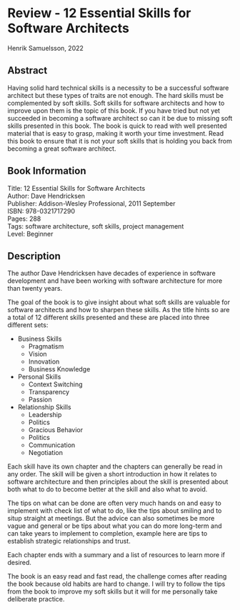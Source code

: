 # Review - 12 Essential Skills for Software Architects

Henrik Samuelsson, 2022

## Abstract

Having solid hard technical skills is a necessity to be a successful software architect but these types of traits are not enough. The hard skills must be complemented by soft skills. Soft skills for software architects and how to improve upon them is the topic of this book. If you have tried but not yet succeeded in becoming a software architect so can it be due to missing soft skills presented in this book. The book is quick to read with well presented material that is easy to grasp, making it worth your time investment. Read this book to ensure that it is not your soft skills that is holding you back from becoming a great software architect.

## Book Information

Title: 12 Essential Skills for Software Architects  
Author: Dave Hendricksen  
Publisher: Addison-Wesley Professional, 2011 September  
ISBN: 978-0321717290  
Pages: 288  
Tags: software architecture, soft skills, project management  
Level: Beginner  

## Description

The author Dave Hendricksen have decades of experience in software development and have been working with software architecture for more than twenty years.

The goal of the book is to give insight about what soft skills are valuable for software architects and how to sharpen these skills. As the title hints so are a total of 12 different skills presented and these are placed into three different sets:

- Business Skills
    - Pragmatism
    - Vision
    - Innovation
    - Business Knowledge
- Personal Skills
    - Context Switching
    - Transparency
    - Passion
- Relationship Skills
    - Leadership
    - Politics
    - Gracious Behavior
    - Politics
    - Communication
    - Negotiation

Each skill have its own chapter and the chapters can generally be read in any order. The skill will be given a short introduction in how it relates to software architecture and then principles about the skill is presented about both what to do to become better at the skill and also what to avoid.

The tips on what can be done are often very much hands on and easy to implement with check list of what to do, like the tips about smiling and to situp straight at meetings. But the advice can also sometimes be more vague and general or be tips about what you can do more long-term and can take years to implement to completion, example here are tips to establish strategic relationships and trust.

Each chapter ends with a summary and a list of resources to learn more if desired.

The book is an easy read and fast read, the challenge comes after reading the book because old habits are hard to change. I will try to follow the tips from the book to improve my soft skills but it will for me personally take deliberate practice.
